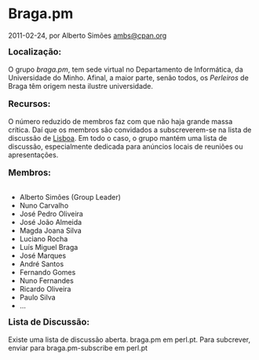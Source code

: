 
# Braga.pm

 2011-02-24, por Alberto Simões <ambs@cpan.org>

<b><font style="font-size: 1.25em;">Localização:</font></b><br /><br />O grupo <i>braga.pm</i>, tem sede virtual no Departamento de Informática, da Universidade do Minho. Afinal, a maior parte, senão todos, os <i>Perleiros</i> de Braga têm origem nesta ilustre universidade.<br /><br /><font style="font-size: 1.25em;"><b>Recursos:</b></font><br /><br />O número reduzido de membros faz com que não haja grande massa crítica. Daí que os membros são convidados a subscreverem-se na lista de discussão de <a href="http://lisbon.pm.org/">Lisboa</a>. Em todo o caso, o grupo mantém uma lista de discussão, especialmente dedicada para anúncios locais de reuniões ou apresentações.<br /><br /><b><font style="font-size: 1.25em;">Membros:</font></b><br /><br /><ul><li>Alberto Simões (Group Leader)</li><li>Nuno Carvalho</li><li>José Pedro Oliveira</li><li>José João Almeida</li><li>Magda Joana Silva</li><li>Luciano Rocha</li><li>Luís Miguel Braga</li><li>José Marques</li><li>André Santos</li><li>Fernando Gomes</li><li>Nuno Fernandes</li><li>Ricardo Oliveira</li><li>Paulo Silva<br /></li><li>...</li></ul><b><font style="font-size: 1.25em;">Lista de Discussão:<br /></font></b><br />Existe uma lista de discussão aberta. braga.pm em perl.pt. Para subcrever, enviar para braga.pm-subscribe em perl.pt<br /> 

